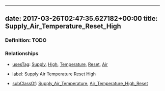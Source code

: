 
---
date: 2017-03-26T02:47:35.627182+00:00
title: Supply_Air_Temperature_Reset_High
---
### Definition: TODO

### Relationships

* [usesTag](https://brickschema.org/schema/1.0/BrickFrame#usesTag): [Supply](https://brickschema.org/schema/1.0/BrickTag#Supply), [High](https://brickschema.org/schema/1.0/BrickTag#High), [Temperature](https://brickschema.org/schema/1.0/BrickTag#Temperature), [Reset](https://brickschema.org/schema/1.0/BrickTag#Reset), [Air](https://brickschema.org/schema/1.0/BrickTag#Air)

* [label](http://www.w3.org/2000/01/rdf-schema#label): Supply Air Temperature Reset High

* [subClassOf](http://www.w3.org/2000/01/rdf-schema#subClassOf): [Supply_Air_Temperature](https://brickschema.org/schema/1.0/Brick#Supply_Air_Temperature), [Air_Temperature_High_Reset](https://brickschema.org/schema/1.0/Brick#Air_Temperature_High_Reset)
